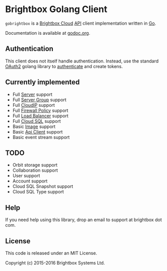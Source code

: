 # Brightbox Golang Client

`gobrightbox` is a [Brightbox Cloud](https://www.brightbox.com) [API](https://api.gb1.brightbox.com/1.0/)
client implementation written in [Go](http://golang.org/).

Documentation is available at [godoc.org](http://godoc.org/github.com/brightbox/gobrightbox).

## Authentication

This client does not itself handle authentication. Instead, use the standard
[OAuth2](https://godoc.org/golang.org/x/oauth2) golang library to
[authenticate](https://api.gb1.brightbox.com/1.0/#authentication) and create
tokens.

## Currently implemented

* Full [Server](https://api.gb1.brightbox.com/1.0/#server) support
* Full [Server Group](https://api.gb1.brightbox.com/1.0/#server_group) support
* Full [CloudIP](https://api.gb1.brightbox.com/1.0/#cloud_ip) support
* Full [Firewall Policy](https://api.gb1.brightbox.com/1.0/#firewall_policy) support
* Full [Load Balancer](https://api.gb1.brightbox.com/1.0/#load_balancer) support
* Full [Cloud SQL](https://api.gb1.brightbox.com/1.0/#database_server) support
* Basic [Image](https://api.gb1.brightbox.com/1.0/#image) support
* Basic [Api Client](https://api.gb1.brightbox.com/1.0/#api_client) support
* Basic event stream support

## TODO

* Orbit storage support
* Collaboration support
* User support
* Account support
* Cloud SQL Snapshot support
* Cloud SQL Type support

## Help

If you need help using this library, drop an email to support at brightbox dot com.

## License

This code is released under an MIT License.

Copyright (c) 2015-2016 Brightbox Systems Ltd.
